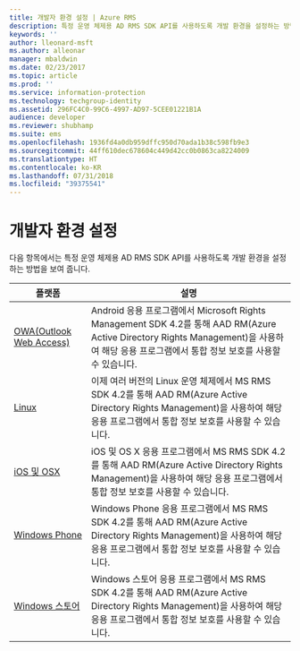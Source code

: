 ```yaml
---
title: 개발자 환경 설정 | Azure RMS
description: 특정 운영 체제용 AD RMS SDK API를 사용하도록 개발 환경을 설정하는 방법을 보여 줍니다.
keywords: ''
author: lleonard-msft
ms.author: alleonar
manager: mbaldwin
ms.date: 02/23/2017
ms.topic: article
ms.prod: ''
ms.service: information-protection
ms.technology: techgroup-identity
ms.assetid: 296FC4C0-99C6-4997-AD97-5CEE01221B1A
audience: developer
ms.reviewer: shubhamp
ms.suite: ems
ms.openlocfilehash: 1936fd4a0db959dffc950d70ada1b38c598fb9e3
ms.sourcegitcommit: 44ff610dec678604c449d42cc0b0863ca8224009
ms.translationtype: HT
ms.contentlocale: ko-KR
ms.lasthandoff: 07/31/2018
ms.locfileid: "39375541"
---
```

# <a name="setup-developer-environment"></a>개발자 환경 설정

다음 항목에서는 특정 운영 체제용 AD RMS SDK API를 사용하도록 개발 환경을 설정하는 방법을 보여 줍니다.

|플랫폼 | 설명|
|------|------------|
|[OWA(Outlook Web Access)](android-sdk.md)| Android 응용 프로그램에서 Microsoft Rights Management SDK 4.2를 통해 AAD RM(Azure Active Directory Rights Management)을 사용하여 해당 응용 프로그램에서 통합 정보 보호를 사용할 수 있습니다.|
|[Linux](linux-setup.md)|이제 여러 버전의 Linux 운영 체제에서 MS RMS SDK 4.2를 통해 AAD RM(Azure Active Directory Rights Management)을 사용하여 해당 응용 프로그램에서 통합 정보 보호를 사용할 수 있습니다.|
|[iOS 및 OSX](ios-sdk.md)|iOS 및 OS X 응용 프로그램에서 MS RMS SDK 4.2를 통해 AAD RM(Azure Active Directory Rights Management)을 사용하여 해당 응용 프로그램에서 통합 정보 보호를 사용할 수 있습니다.|
|[Windows Phone](windows-phone-apps.md)|Windows Phone 응용 프로그램에서 MS RMS SDK 4.2를 통해 AAD RM(Azure Active Directory Rights Management)을 사용하여 해당 응용 프로그램에서 통합 정보 보호를 사용할 수 있습니다.|
|[Windows 스토어](winrt-sdk.md)|Windows 스토어 응용 프로그램에서 MS RMS SDK 4.2를 통해 AAD RM(Azure Active Directory Rights Management)을 사용하여 해당 응용 프로그램에서 통합 정보 보호를 사용할 수 있습니다.|

